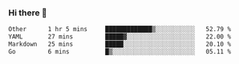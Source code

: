 ### Hi there 👋

<!--
**urzz/urzz** is a ✨ _special_ ✨ repository because its `README.md` (this file) appears on your GitHub profile.

Here are some ideas to get you started:

- 🔭 I’m currently working on ...
- 🌱 I’m currently learning ...
- 👯 I’m looking to collaborate on ...
- 🤔 I’m looking for help with ...
- 💬 Ask me about ...
- 📫 How to reach me: ...
- 😄 Pronouns: ...
- ⚡ Fun fact: ...
-->

<!--START_SECTION:waka-->

```txt
Other      1 hr 5 mins     █████████████▒░░░░░░░░░░░   52.79 %
YAML       27 mins         █████▓░░░░░░░░░░░░░░░░░░░   22.00 %
Markdown   25 mins         █████░░░░░░░░░░░░░░░░░░░░   20.10 %
Go         6 mins          █▒░░░░░░░░░░░░░░░░░░░░░░░   05.11 %
```

<!--END_SECTION:waka-->
